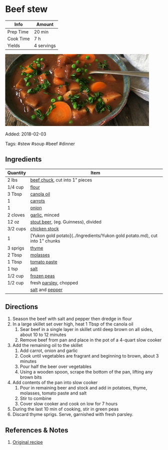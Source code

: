 # Beef stew

| Info      | Amount     |
| --------- | ---------- |
| Prep Time | 20 min     |
| Cook Time | 7 h        |
| Yields    | 4 servings |

![Beef stew](../assets/beef-stew.jpg)

Added: 2018-02-03

Tags: #stew #soup #beef #dinner

## Ingredients

| Quantity | Item                                                                         |
| -------- | ---------------------------------------------------------------------------- |
| 2 lbs    | [beef chuck](../Ingredients/beef-chuck.md), cut into 1" pieces               |
| 1/4 cup  | [flour](../Ingredients/flour.md)                                             |
| 3 Tbsp   | [canola oil](../Ingredients/canola%20oil.md)                                 |
| 1        | [carrots](../Ingredients/carrot.md)                                          |
| 1        | [onion](../Ingredients/onion.md)                                             |
| 2 cloves | [garlic](../Ingredients/garlic.md), minced                                   |
| 12 oz    | [stout beer](../Ingredients/stout-beer.md), (eg. Guinness), divided          |
| 3/2 cups | [chicken stock](../Ingredients/chicken-stock.md)                             |
| 1        | [Yukon gold potato](../Ingredients/Yukon gold potato.md), cut into 1" chunks |
| 3 sprigs | [thyme](../Ingredients/thyme.md)                                             |
| 2 Tbsp   | [molasses](../Ingredients/molasses.md)                                       |
| 1 Tbsp   | [tomato paste](../Ingredients/tomato%20paste.md)                             |
| 1 tsp    | [salt](../Ingredients/salt.md)                                               |
| 1/2 cup  | [frozen peas](../Ingredients/frozen-peas.md)                                 |
| 1/2 cup  | fresh [parsley](../Ingredients/parsley.md), chopped                          |
|          | [salt](../Ingredients/salt.md) and [pepper](../Ingredients/pepper.md)        |

## Directions

1. Season the beef with salt and pepper then dredge in flour
2. In a large skillet set over high, heat 1 Tbsp of the canola oil
    1. Sear beef in a single layer in skillet until deep brown on all sides, about 10 to 12 minutes
    2. Remove beef from pan and place in the pot of a 4-quart slow cooker
3. Add the remaining oil to the skillet
    1. Add carrot, onion and garlic
    2. Cook until vegetables are fragrant and beginning to brown, about 3 minutes
    3. Pour half the beer over vegetables
    4. Using a wooden spoon, scrape the bottom of the pan, lifting any brown bits
4. Add contents of the pan into slow cooker
    1. Pour in remaining beer and stock and add in potatoes, thyme, molasses, tomato paste and salt
    2. Stir to combine
    3. Cover slow cooker and cook on low for 7 hours
5. During the last 10 min of cooking, stir in green peas
6. Discard thyme sprigs. Serve, garnished with fresh parsley.

## References & Notes

1. [Original recipe](http://www.foodnetwork.ca/recipe/slow-cooker-canadian-stout-and-alberta-beef-stew/20790/)
